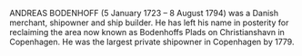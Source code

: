 ANDREAS BODENHOFF (5 January 1723 – 8 August 1794) was a Danish merchant, shipowner and ship builder. He has left his name in posterity for reclaiming the area now known as Bodenhoffs Plads on Christianshavn in Copenhagen. He was the largest private shipowner in Copenhagen by 1779.

